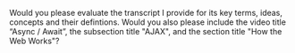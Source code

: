 Would you please evaluate the transcript I provide for its key terms, ideas, concepts and their defintions. Would you also please include the video title “Async / Await”, the subsection title "AJAX", and the section title "How the Web Works"?
